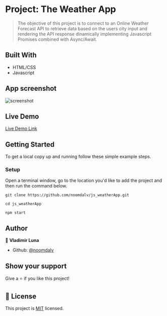 # Project: The Weather App

> The objective of this project is to connect to an Online Weather Forecast API
	to retrieve data based on the users city input and rendering the API response dinamically
	implementing Javascript Promises combined with Async/Await.

## Built With

- HTML/CSS
- Javascript

## App screenshot
![screenshot](https://i.imgur.com/hdB9JuU.jpg)

## Live Demo

[Live Demo Link](https://raw.githack.com/noomdalv/js_weatherApp/api_config/dist/index.html)


## Getting Started

To get a local copy up and running follow these simple example steps.

### Setup

Open a terminal window, go to the location you'd like to add the project and then run the command below.

```console
git clone https://github.com/noomdalv/js_weatherApp.git
```

```console
cd js_weatherApp
```

```console
npm start
```

## Author

👤 **Vladimir Luna**

- Github: [@noomdalv](https://github.com/noomdalv)

## Show your support

Give a ⭐️ if you like this project!


## 📝 License

This project is [MIT](https://opensource.org/licenses/MIT) licensed.
​
